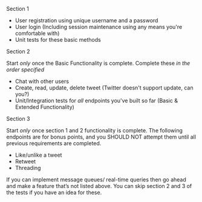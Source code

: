 Section 1

* User registration using unique username and a password
* User login (Including session maintenance using any means you're comfortable with)
* Unit tests for these basic methods


Section 2

Start *only* once the Basic Functionality is complete. Complete these *in the order specified*

* Chat with other users
* Create, read, update, delete tweet (Twitter doesn't support update, can you?)
* Unit/Integration tests for *all* endpoints you've built so far (Basic & Extended Functionality)

Section 3

Start *only* once section 1 and 2 functionality is complete. The following endpoints are for bonus points, and you SHOULD NOT attempt them until all previous requirements are completed.

* Like/unlike a tweet
* Retweet
* Threading

If you can implement message queues/ real-time queries then go ahead and make a feature that’s not listed above. You can skip section 2 and 3 of the tests if you have an idea for these.
